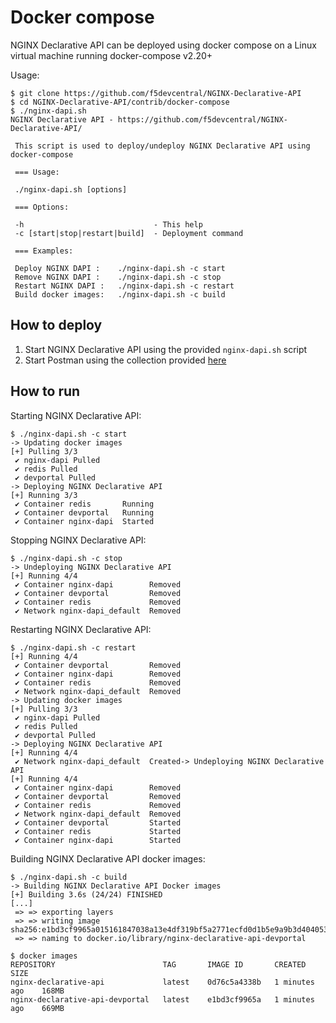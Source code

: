 # Docker compose

NGINX Declarative API can be deployed using docker compose on a Linux virtual machine running docker-compose v2.20+

Usage:

```
$ git clone https://github.com/f5devcentral/NGINX-Declarative-API
$ cd NGINX-Declarative-API/contrib/docker-compose
$ ./nginx-dapi.sh 
NGINX Declarative API - https://github.com/f5devcentral/NGINX-Declarative-API/

 This script is used to deploy/undeploy NGINX Declarative API using docker-compose

 === Usage:

 ./nginx-dapi.sh [options]

 === Options:

 -h                             - This help
 -c [start|stop|restart|build]  - Deployment command

 === Examples:

 Deploy NGINX DAPI :    ./nginx-dapi.sh -c start
 Remove NGINX DAPI :    ./nginx-dapi.sh -c stop
 Restart NGINX DAPI :   ./nginx-dapi.sh -c restart
 Build docker images:   ./nginx-dapi.sh -c build
```

## How to deploy

1. Start NGINX Declarative API using the provided `nginx-dapi.sh` script
2. Start Postman using the collection provided [here](/contrib/postman)

## How to run

Starting NGINX Declarative API:

```
$ ./nginx-dapi.sh -c start
-> Updating docker images
[+] Pulling 3/3
 ✔ nginx-dapi Pulled 
 ✔ redis Pulled 
 ✔ devportal Pulled 
-> Deploying NGINX Declarative API
[+] Running 3/3
 ✔ Container redis       Running 
 ✔ Container devportal   Running 
 ✔ Container nginx-dapi  Started
```

Stopping NGINX Declarative API:

```
$ ./nginx-dapi.sh -c stop
-> Undeploying NGINX Declarative API
[+] Running 4/4
 ✔ Container nginx-dapi        Removed 
 ✔ Container devportal         Removed 
 ✔ Container redis             Removed 
 ✔ Network nginx-dapi_default  Removed 
```

Restarting NGINX Declarative API:

```
$ ./nginx-dapi.sh -c restart
[+] Running 4/4
 ✔ Container devportal         Removed 
 ✔ Container nginx-dapi        Removed 
 ✔ Container redis             Removed 
 ✔ Network nginx-dapi_default  Removed 
-> Updating docker images
[+] Pulling 3/3
 ✔ nginx-dapi Pulled 
 ✔ redis Pulled 
 ✔ devportal Pulled 
-> Deploying NGINX Declarative API
[+] Running 4/4
 ✔ Network nginx-dapi_default  Created-> Undeploying NGINX Declarative API
[+] Running 4/4
 ✔ Container nginx-dapi        Removed 
 ✔ Container devportal         Removed 
 ✔ Container redis             Removed 
 ✔ Network nginx-dapi_default  Removed
 ✔ Container devportal         Started 
 ✔ Container redis             Started 
 ✔ Container nginx-dapi        Started
```

Building NGINX Declarative API docker images:

```
$ ./nginx-dapi.sh -c build
-> Building NGINX Declarative API Docker images
[+] Building 3.6s (24/24) FINISHED
[...]
 => => exporting layers
 => => writing image sha256:e1bd3cf9965a015161847038a13e4df319bf5a2771ecfd0d1b5e9a9b3d404053
 => => naming to docker.io/library/nginx-declarative-api-devportal

$ docker images
REPOSITORY                        TAG       IMAGE ID       CREATED          SIZE
nginx-declarative-api             latest    0d76c5a4338b   1 minutes ago    168MB
nginx-declarative-api-devportal   latest    e1bd3cf9965a   1 minutes ago    669MB
```
